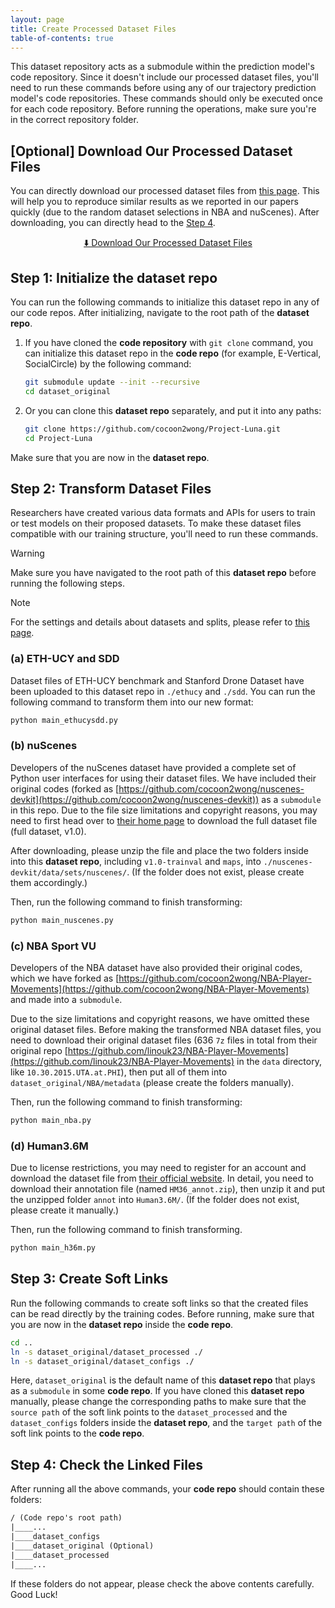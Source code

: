 ```yaml
---
layout: page
title: Create Processed Dataset Files
table-of-contents: true
---
```

<!--
 * @Author: Conghao Wong
 * @Date: 2025-05-19 16:25:58
 * @LastEditors: Conghao Wong
 * @LastEditTime: 2025-05-19 16:42:55
 * @Github: https://cocoon2wong.github.io
 * Copyright 2025 Conghao Wong, All Rights Reserved.
-->

This dataset repository acts as a submodule within the prediction model's code repository.
Since it doesn't include our processed dataset files, you'll need to run these commands before using any of our trajectory prediction model's code repositories.
These commands should only be executed once for each code repository.
Before running the operations, make sure you're in the correct repository folder.

## [Optional] Download Our Processed Dataset Files

You can directly download our processed dataset files from [this page](https://github.com/cocoon2wong/Project-Luna/releases).
This will help you to reproduce similar results as we reported in our papers quickly (due to the random dataset selections in NBA and nuScenes).
After downloading, you can directly head to the [Step 4](#step-4-check-the-linked-files).

<div style="text-align: center;">
    <a class="btn btn-colorful btn-lg" href="https://github.com/cocoon2wong/Project-Luna/releases">⬇️ Download Our Processed Dataset Files</a>
</div>

## Step 1: Initialize the dataset repo

You can run the following commands to initialize this dataset repo in any of our code repos.
After initializing, navigate to the root path of the **dataset repo**.

1. If you have cloned the **code repository** with `git clone` command, you can initialize this dataset repo in the **code repo** (for example, E-Vertical, SocialCircle) by the following command:

    ```bash
    git submodule update --init --recursive
    cd dataset_original
    ```

2. Or you can clone this **dataset repo** separately, and put it into any paths:

    ```bash
    git clone https://github.com/cocoon2wong/Project-Luna.git
    cd Project-Luna
    ```

Make sure that you are now in the **dataset repo**.

## Step 2: Transform Dataset Files

Researchers have created various data formats and APIs for users to train or test models on their proposed datasets.
To make these dataset files compatible with our training structure, you'll need to run these commands.

> [!WARNING]
> Make sure you have navigated to the root path of this **dataset repo** before running the following steps.

> [!NOTE]
> For the settings and details about datasets and splits, please refer to [this page](../dataset-and-split-notes).

### (a) ETH-UCY and SDD

Dataset files of ETH-UCY benchmark and Stanford Drone Dataset have been uploaded to this dataset repo in `./ethucy` and `./sdd`.
You can run the following command to transform them into our new format:

```bash
python main_ethucysdd.py
```

### (b) nuScenes

Developers of the nuScenes dataset have provided a complete set of Python user interfaces for using their dataset files.
We have included their original codes (forked as [https://github.com/cocoon2wong/nuscenes-devkit](https://github.com/cocoon2wong/nuscenes-devkit)) as a `submodule` in this repo.
Due to the file size limitations and copyright reasons, you may need to first head over to [their home page](https://nuscenes.org/nuscenes) to download the full dataset file (full dataset, v1.0).

After downloading, please unzip the file and place the two folders inside into this **dataset repo**, including `v1.0-trainval` and `maps`, into `./nuscenes-devkit/data/sets/nuscenes/`.
(If the folder does not exist, please create them accordingly.)

Then, run the following command to finish transforming:

```bash
python main_nuscenes.py
```

### (c) NBA Sport VU

Developers of the NBA dataset have also provided their original codes, which we have forked as [https://github.com/cocoon2wong/NBA-Player-Movements](https://github.com/cocoon2wong/NBA-Player-Movements) and made into a `submodule`.

Due to the size limitations and copyright reasons, we have omitted these original dataset files.
Before making the transformed NBA dataset files, you need to download their original
dataset files (636 `7z` files in total from their original repo [https://github.com/linouk23/NBA-Player-Movements](https://github.com/linouk23/NBA-Player-Movements) in the `data` directory, like `10.30.2015.UTA.at.PHI`), then put all of them into `dataset_original/NBA/metadata` (please create the folders manually).

Then, run the following command to finish transforming:

```bash
python main_nba.py
```

### (d) Human3.6M

Due to license restrictions, you may need to register for an account and download the dataset file from [their official website](http://vision.imar.ro/human3.6m/description.php).
In detail, you need to download their annotation file (named `HM36_annot.zip`), then unzip it and put the unzipped folder `annot` into `Human3.6M/`.
(If the folder does not exist, please create it manually.)

Then, run the following command to finish transforming.

```bash
python main_h36m.py
```

## Step 3: Create Soft Links

Run the following commands to create soft links so that the created files can be read directly by the training codes.
Before running, make sure that you are now in the **dataset repo** inside the **code repo**.

```bash
cd ..
ln -s dataset_original/dataset_processed ./
ln -s dataset_original/dataset_configs ./
```

Here, `dataset_original` is the default name of this **dataset repo** that plays as a `submodule` in some **code repo**.
If you have cloned this **dataset repo** manually, please change the corresponding paths to make sure that the `source path` of the soft link points to the `dataset_processed` and the `dataset_configs` folders inside the **dataset repo**, and the `target path` of the soft link points to the **code repo**.

## Step 4: Check the Linked Files

After running all the above commands, your **code repo** should contain these folders:

```xml
/ (Code repo's root path)
|____...
|____dataset_configs
|____dataset_original (Optional)
|____dataset_processed
|____...
```

If these folders do not appear, please check the above contents carefully.
Good Luck!
